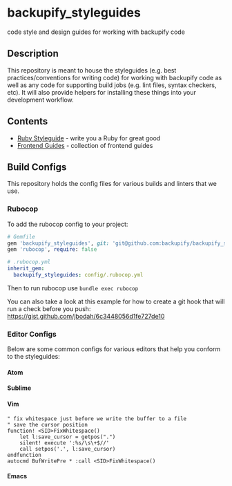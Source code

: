 # backupify_styleguides
code style and design guides for working with backupify code

## Description

This repository is meant to house the styleguides (e.g. best practices/conventions for writing code) for working with backupify code
as well as any code for supporting build jobs (e.g. lint files, syntax checkers, etc). It will also provide helpers for installing
these things into your development workflow.

## Contents

* [Ruby Styleguide](https://github.com/backupify/backupify_styleguides/blob/master/RubyStyleguide.md) - write you a Ruby for great good
* [Frontend Guides](https://github.com/backupify/backupify_styleguides/blob/master/FrontendGuides.md) - collection of frontend guides

## Build Configs

This repository holds the config files for various builds and linters that we use.

### Rubocop

To add the rubocop config to your project:

```rb
# Gemfile
gem 'backupify_styleguides', git: 'git@github.com:backupify/backupify_styleguides.git', require: false
gem 'rubocop', require: false
```

```yml
# .rubocop.yml
inherit_gem:
  backupify_styleguides: config/.rubocop.yml
```

Then to run rubocop use `bundle exec rubocop`

You can also take a look at this example for how to create a git hook that will run a check before you push: https://gist.github.com/jbodah/6c3448056d1fe727de10

### Editor Configs

Below are some common configs for various editors that help you conform to the styleguides:

#### Atom

#### Sublime

#### Vim

```
" fix whitespace just before we write the buffer to a file
" save the cursor position
function! <SID>FixWhitespace()
    let l:save_cursor = getpos(".")
    silent! execute ':%s/\s\+$//'
    call setpos('.', l:save_cursor)
endfunction
autocmd BufWritePre * :call <SID>FixWhitespace()
```

#### Emacs

